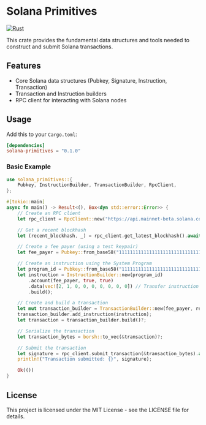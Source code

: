 # Solana Primitives

[![Rust](https://github.com/hewigovens/solana-primitives/actions/workflows/rust.yml/badge.svg)](https://github.com/hewigovens/solana-primitives/actions/workflows/rust.yml)

This crate provides the fundamental data structures and tools needed to construct and submit Solana transactions.

## Features

- Core Solana data structures (Pubkey, Signature, Instruction, Transaction)
- Transaction and Instruction builders
- RPC client for interacting with Solana nodes

## Usage

Add this to your `Cargo.toml`:

```toml
[dependencies]
solana-primitives = "0.1.0"
```

### Basic Example

```rust
use solana_primitives::{
    Pubkey, InstructionBuilder, TransactionBuilder, RpcClient,
};

#[tokio::main]
async fn main() -> Result<(), Box<dyn std::error::Error>> {
    // Create an RPC client
    let rpc_client = RpcClient::new("https://api.mainnet-beta.solana.com".to_string());

    // Get a recent blockhash
    let (recent_blockhash, _) = rpc_client.get_latest_blockhash().await?;

    // Create a fee payer (using a test keypair)
    let fee_payer = Pubkey::from_base58("11111111111111111111111111111111")?;

    // Create an instruction using the System Program
    let program_id = Pubkey::from_base58("11111111111111111111111111111111")?; // System Program ID
    let instruction = InstructionBuilder::new(program_id)
        .account(fee_payer, true, true)
        .data(vec![2, 1, 0, 0, 0, 0, 0, 0, 0]) // Transfer instruction with 1 lamport
        .build();

    // Create and build a transaction
    let mut transaction_builder = TransactionBuilder::new(fee_payer, recent_blockhash);
    transaction_builder.add_instruction(instruction);
    let transaction = transaction_builder.build()?;

    // Serialize the transaction
    let transaction_bytes = borsh::to_vec(&transaction)?;

    // Submit the transaction
    let signature = rpc_client.submit_transaction(&transaction_bytes).await?;
    println!("Transaction submitted: {}", signature);

    Ok(())
}
```

## License

This project is licensed under the MIT License - see the LICENSE file for details.
